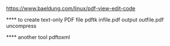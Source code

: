 https://www.baeldung.com/linux/pdf-view-edit-code

**** to create text-only PDF file
pdftk infile.pdf output outfile.pdf uncompress

**** another tool
pdftoxml 
